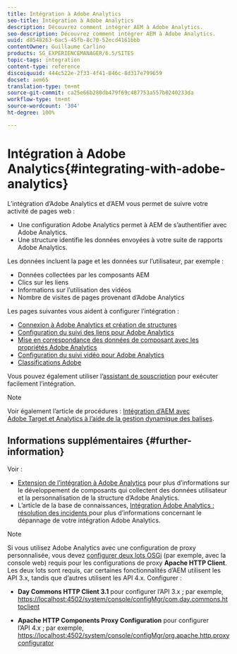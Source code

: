 ```yaml
---
title: Intégration à Adobe Analytics
seo-title: Intégration à Adobe Analytics
description: Découvrez comment intégrer AEM à Adobe Analytics.
seo-description: Découvrez comment intégrer AEM à Adobe Analytics.
uuid: d8548263-6ac5-45fb-8c70-52ecd4161bbb
contentOwner: Guillaume Carlino
products: SG_EXPERIENCEMANAGER/6.5/SITES
topic-tags: integration
content-type: reference
discoiquuid: 444c522e-2f33-4f41-846c-8d317e799659
docset: aem65
translation-type: tm+mt
source-git-commit: ca25e66b280db479f69c487753a557b0240233da
workflow-type: tm+mt
source-wordcount: '304'
ht-degree: 100%

---
```



# Intégration à Adobe Analytics{#integrating-with-adobe-analytics}

L’intégration d’Adobe Analytics et d’AEM vous permet de suivre votre activité de pages web :

* Une configuration Adobe Analytics permet à AEM de s’authentifier avec Adobe Analytics.
* Une structure identifie les données envoyées à votre suite de rapports Adobe Analytics.

Les données incluent la page et les données sur l’utilisateur, par exemple :

* Données collectées par les composants AEM
* Clics sur les liens
* Informations sur l’utilisation des vidéos
* Nombre de visites de pages provenant d’Adobe Analytics

Les pages suivantes vous aident à configurer l’intégration :

* [Connexion à Adobe Analytics et création de structures](/help/sites-administering/adobeanalytics-connect.md)
* [Configuration du suivi des liens pour Adobe Analytics](/help/sites-administering/adobeanalytics-link.md)
* [Mise en correspondance des données de composant avec les propriétés Adobe Analytics](/help/sites-administering/adobeanalytics-mapping.md)
* [Configuration du suivi vidéo pour Adobe Analytics](/help/sites-administering/adobeanalytics-video.md)
* [Classifications Adobe](/help/sites-administering/adobeanalytics-classifications.md)

Vous pouvez également utiliser l’[assistant de souscription](/help/sites-administering/opt-in.md) pour exécuter facilement l’intégration.

>[!NOTE]
>
>Voir également l’article de procédures : [Intégration d’AEM avec Adobe Target et Analytics à l’aide de la gestion dynamique des balises](https://helpx.adobe.com/fr/experience-manager/using/integrate-digital-marketing-solutions.html).

## Informations supplémentaires {#further-information}

Voir :

* [Extension de l’intégration à Adobe Analytics](/help/sites-developing/extending-analytics.md) pour plus d’informations sur le développement de composants qui collectent des données utilisateur et la personnalisation de la structure d’Adobe Analytics.
* L’article de la base de connaissances, [Intégration Adobe Analytics : résolution des incidents ](https://helpx.adobe.com/fr/experience-manager/kb/sitecatalystintegrationtroubleshooting.html) pour plus d’informations concernant le dépannage de votre intégration Adobe Analytics.

>[!NOTE]
>
>Si vous utilisez Adobe Analytics avec une configuration de proxy personnalisée, vous devez [configurer deux lots OSGi](/help/sites-deploying/configuring-osgi.md) (par exemple, avec la console web) requis pour les configurations de proxy **Apache HTTP Client**. Les deux lots sont requis, car certaines fonctionnalités d’AEM utilisent les API 3.x, tandis que d’autres utilisent les API 4.x. Configurer :
>
>* **Day Commons HTTP Client 3.1** pour configurer l’API 3.x ;
>  par exemple, [https://localhost:4502/system/console/configMgr/com.day.commons.httpclient](https://localhost:4502/system/console/configMgr/com.day.commons.httpclient)
>
>* **Apache HTTP Components Proxy Configuration** pour configurer l’API 4.x ;
>  par exemple, [https://localhost:4502/system/console/configMgr/org.apache.http.proxyconfigurator](https://localhost:4502/system/console/configMgr/org.apache.http.proxyconfigurator)
>




